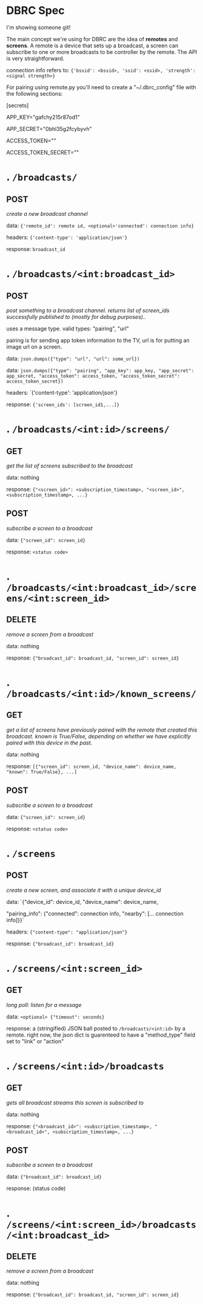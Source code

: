 DBRC Spec
=

I'm showing someone git!

The main concept we're using for DBRC are the idea of __remotes__ and __screens__. A remote is a device that sets up a broadcast, a screen can subscribe to one or more broadcasts to be controller by the remote. The API is very straightforward.

connection info refers to: `{'bssid': <bssid>, 'ssid': <ssid>, 'strength': <signal strength>}`

For pairing using remote.py you'll need to create a "~/.dbrc_config" file with the following sections:

[secrets]

APP_KEY="gafchy215r87od1"

APP_SECRET="0bhl35g2fcybyvh"

ACCESS_TOKEN=""

ACCESS_TOKEN_SECRET=""


.
`/broadcasts/`
=

POST
-
_create a new broadcast channel_

data: `{'remote_id': remote id, <optional>'connected': connection info}`

headers: `{'content-type': 'application/json'}`

response: `broadcast_id`

.
`/broadcasts/<int:broadcast_id>`
=

POST
-
_post something to a broadcast channel. returns list of screen_ids successfully published to (mostly for debug purposes).._

uses a message type. valid types: "pairing", "url"

pairing is for sending app token information to the TV, url is for putting an image url on a screen.

data: `json.dumps({"type": "url", "url": some_url})`

data: `json.dumps({"type": "pairing", "app_key": app_key, "app_secret": app_secret, "access_token": access_token, "access_token_secret": access_token_secret})`

headers: `{'content-type': 'application/json'}

response: `{'screen_ids': [screen_id1,...]}`

.
`/broadcasts/<int:id>/screens/`
=

GET
-
_get the list of screens subscribed to the broadcast_

data: nothing

response: `{"<screen_id>": <subscription_timestamp>, "<screen_id>", <subscription_timestamp>, ...}`


POST
-
_subscribe a screen to a broadcast_

data: `{"screen_id": screen_id}`

response: `<status code>`

.
`/broadcasts/<int:broadcast_id>/screens/<int:screen_id>`
=

DELETE
-
_remove a screen from a broadcast_

data: nothing

response: `{"broadcast_id": broadcast_id, "screen_id": screen_id}`


.
`/broadcasts/<int:id>/known_screens/`
=

GET
-
_get a list of screens have previously paired with the remote that created this broadcast. known is True/False, depending on whether we have explicitly paired with this device in the past._

data: nothing

response: `[{"screen_id": screen_id, "device_name": device_name, "known": True/False}, ...]`


POST
-
_subscribe a screen to a broadcast_

data: `{"screen_id": screen_id}`

response: `<status code>`

.
`/screens`
=

POST
-
_create a new screen, and associate it with a unique device\_id_

data: `{"device_id": device_id, "device_name": device_name,

<optional> "pairing_info": {"connected": connection info, "nearby": [... connection info]}}`

headers: `{"content-type": "application/json"}`

response: `{"broadcast_id": broadcast_id}`

.
`/screens/<int:screen_id>`
=

GET
-
_long poll: listen for a message_

data: `<optional> {"timeout": seconds}`

response: a (stringified) JSON ball posted to `/broadcasts/<int:id>` by a remote. right now, the json dict is guarenteed to have a "method_type" field set to "link" or "action"

.
`/screens/<int:id>/broadcasts`
=

GET
-
_gets all broadcast streams this screen is subscribed to_

data: nothing

response: `{"<broadcast_id>": <subscription_timestamp>, "<broadcast_id>", <subscription_timestamp>, ...}`

POST
-
_subscribe a screen to a broadcast_

data: `{"broadcast_id": broadcast_id}`

response: (status code)

.
`/screens/<int:screen_id>/broadcasts/<int:broadcast_id>`
=

DELETE
-
_remove a screen from a broadcast_

data: nothing

response: `{"broadcast_id": broadcast_id, "screen_id": screen_id}`
